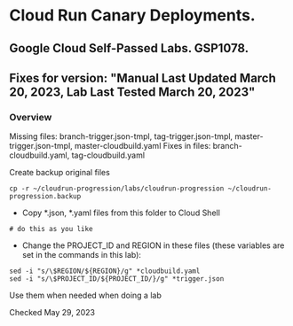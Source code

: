 # Cloud Run Canary Deployments.
## Google Cloud Self-Passed Labs. GSP1078.
## Fixes for version: "Manual Last Updated March 20, 2023, Lab Last Tested March 20, 2023"
### Overview
Missing files: branch-trigger.json-tmpl, tag-trigger.json-tmpl, master-trigger.json-tmpl, master-cloudbuild.yaml
Fixes in files: branch-cloudbuild.yaml, tag-cloudbuild.yaml

Create backup original files
```
cp -r ~/cloudrun-progression/labs/cloudrun-progression ~/cloudrun-progression.backup
```

- Copy *.json, *.yaml files from this folder to Cloud Shell
```
# do this as you like
```

- Change the PROJECT_ID and REGION in these files (these variables are set in the commands in this lab):
```
sed -i "s/\$REGION/${REGION}/g" *cloudbuild.yaml
sed -i "s/\$PROJECT_ID/${PROJECT_ID/}/g" *trigger.json
```

Use them when needed when doing a lab

Checked May 29, 2023

